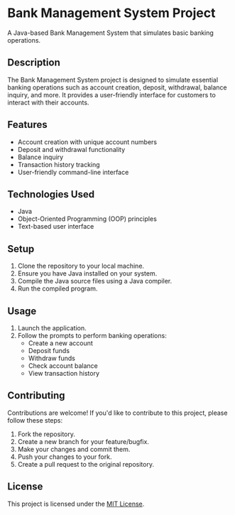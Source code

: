 # Bank Management System Project

A Java-based Bank Management System that simulates basic banking operations.

## Description

The Bank Management System project is designed to simulate essential banking operations such as account creation, deposit, withdrawal, balance inquiry, and more. It provides a user-friendly interface for customers to interact with their accounts.

## Features

- Account creation with unique account numbers
- Deposit and withdrawal functionality
- Balance inquiry
- Transaction history tracking
- User-friendly command-line interface

## Technologies Used

- Java
- Object-Oriented Programming (OOP) principles
- Text-based user interface

## Setup

1. Clone the repository to your local machine.
2. Ensure you have Java installed on your system.
3. Compile the Java source files using a Java compiler.
4. Run the compiled program.

## Usage

1. Launch the application.
2. Follow the prompts to perform banking operations:
   - Create a new account
   - Deposit funds
   - Withdraw funds
   - Check account balance
   - View transaction history

## Contributing

Contributions are welcome! If you'd like to contribute to this project, please follow these steps:
1. Fork the repository.
2. Create a new branch for your feature/bugfix.
3. Make your changes and commit them.
4. Push your changes to your fork.
5. Create a pull request to the original repository.

## License

This project is licensed under the [MIT License](LICENSE).
